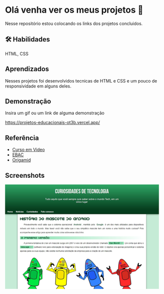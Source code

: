 # Olá venha ver os meus projetos 👀

Nesse repositório estou colocando os links dos projetos concluidos.

## 🛠 Habilidades
 HTML, CSS


## Aprendizados

Nesses projetos foi desenvolvidos tecnicas de HTML e CSS e um pouco de responsividade em alguns deles.


## Demonstração

Insira um gif ou um link de alguma demonstração

https://projetos-educacionais-ot3b.vercel.app/
## Referência

 - [Curso em Video](https://www.cursoemvideo.com.br)
 - [EBAC](https://ebac.art.br/)
 - [Origamid](https://www.origamid.com/)


## Screenshots

![App Screenshot](https://github.com/emmanuelmarcosdeoliveira/meus-projetos-educacionais/blob/main/projeto-android.jpg?raw=true/250x250?text=Projeto-Android)

